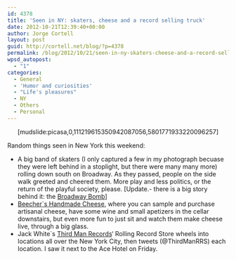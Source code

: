 ```yaml
---
id: 4378
title: 'Seen in NY: skaters, cheese and a record selling truck'
date: 2012-10-21T12:39:40+00:00
author: Jorge Cortell
layout: post
guid: http://cortell.net/blog/?p=4378
permalink: /blog/2012/10/21/seen-in-ny-skaters-cheese-and-a-record-selling-truck/
wpsd_autopost:
  - "1"
categories:
  - General
  - 'Humor and curiosities'
  - "Life's pleasures"
  - NY
  - Others
  - Personal
---
```

<p style="text-align: center">
  [mudslide:picasa,0,111219615350942087056,5801771933220096257]
</p>

<p style="text-align: left">
  Random things seen in New York this weekend:
</p>

  * A big band of skaters (I only captured a few in my photograph becuase they were left behind in a stoplight, but there were many many more) rolling down south on Broadway. As they passed, people on the side walk greeted and cheered them. More play and less politics, or the return of the playful society, please. [Update.- there is a big story behind it: the <a title="http://observer.com/2012/10/broadway-bomb-blows-up-skaters-cred-in-court/" href="http://observer.com/2012/10/broadway-bomb-blows-up-skaters-cred-in-court/" target="_blank">Broadway Bomb</a>]
  * <a title="http://www.beechershandmadecheese.com/" href="http://www.beechershandmadecheese.com/" target="_blank">Beecher`s Handmade Cheese</a>, where you can sample and purchase artisanal cheese, have some wine and small apetizers in the cellar downstairs, but even more fun to just sit and watch them make cheese live, through a big glass.
  * Jack White`s <a title="http://thirdmanrecords.com/" href="http://thirdmanrecords.com/" target="_blank">Third Man Records</a>‘ Rolling Record Store wheels into locations all over the New York City, then tweets (@ThirdManRRS) each location. I saw it next to the Ace Hotel on Friday.